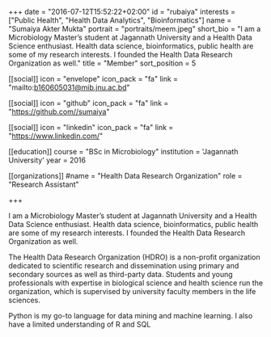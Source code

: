 +++
date = "2016-07-12T15:52:22+02:00"
id = "rubaiya"
interests = ["Public Health", "Health Data Analytics", "Bioinformatics"]
name = "Sumaiya Akter Mukta"
portrait = "portraits/meem.jpeg"
short_bio = "I am a Microbiology Master’s student at Jagannath University and a Health Data Science enthusiast. Health data science, bioinformatics, public health are some of my research interests. I founded the Health Data Research Organization as well."
title = "Member"
sort_position = 5

[[social]]
    icon = "envelope"
    icon_pack = "fa"
    link = "mailto:b160605031@mib.jnu.ac.bd"

[[social]]
    icon = "github"
    icon_pack = "fa"
    link = "https://github.com//sumaiya"

[[social]]
    icon = "linkedin"
    icon_pack = "fa"
    link = "https://www.linkedin.com/"

[[education]]
    course = "BSc in Microbiology"
    institution = 'Jagannath University'
    year = 2016

[[organizations]]
    #name = "Health Data Research Organization"
    role = "Research Assistant"


+++

I am a Microbiology Master’s student at Jagannath University and a Health Data Science enthusiast. Health data science, bioinformatics, public health are some of my research interests. I founded the Health Data Research Organization as well.

The Health Data Research Organization (HDRO) is a non-profit organization dedicated to scientific research and dissemination using primary and secondary sources as well as third-party data. Students and young professionals with expertise in biological science and health science run the organization, which is supervised by university faculty members in the life sciences.

Python is my go-to language for data mining and machine learning. I also have a limited understanding of R and SQL